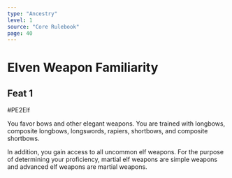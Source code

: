 ```yaml
---
type: "Ancestry"
level: 1
source: "Core Rulebook"
page: 40
---
```

# Elven Weapon Familiarity
## Feat 1
#PE2Elf

You favor bows and other elegant weapons. You are trained with longbows, composite longbows, longswords, rapiers, shortbows, and composite shortbows.

In addition, you gain access to all uncommon elf weapons. For the purpose of determining your proficiency, martial elf weapons are simple weapons and advanced elf weapons are martial weapons.
